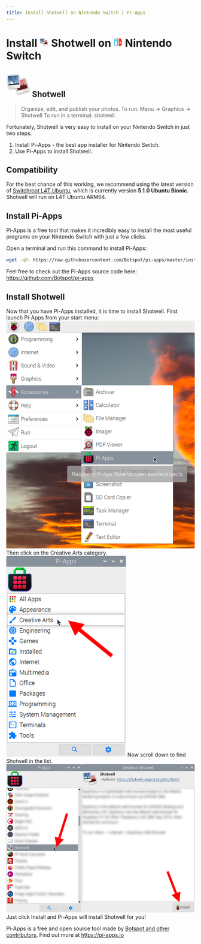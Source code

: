 ```yaml
---
title: Install Shotwell on Nintendo Switch | Pi-Apps
---
```

<div class="simple-install-content content">

# Install <img src="/img/app-icons/Shotwell/icon-64.png" height=24> Shotwell on <img src=/img/other-icons/switch-icon.svg height=24> Nintendo Switch

## <img src="/img/app-icons/Shotwell/icon-64.png"> Shotwell
> Organize, edit, and publish your photos.
> To run: Menu -> Graphics -> Shotwell
> To run in a terminal: shotwell

Fortunately, Shotwell is very easy to install on your Nintendo Switch in just two steps.
1. Install Pi-Apps - the best app installer for Nintendo Switch.
2. Use Pi-Apps to install Shotwell.
</div>
<div class="simple-install-content content">

## Compatibility
For the best chance of this working, we recommend using the latest version of [Switchroot L4T Ubuntu](https://wiki.switchroot.org/en/Linux/Ubuntu-Install-Guide), which is currently version **5.1.0 Ubuntu Bionic**.
Shotwell will run on L4T Ubuntu ARM64.
</div>
<div class="simple-install-content content">

## Install Pi-Apps

Pi-Apps is a free tool that makes it incredibly easy to install the most useful programs on your Nintendo Switch with just a few clicks.

Open a terminal and run this command to install Pi-Apps:
```bash
wget -qO- https://raw.githubusercontent.com/Botspot/pi-apps/master/install | bash
```
Feel free to check out the Pi-Apps source code here: https://github.com/Botspot/pi-apps
</div>
<div class="simple-install-content content">

## Install Shotwell

Now that you have Pi-Apps installed, it is time to install Shotwell.
First launch Pi-Apps from your start menu:
<img src="/img/start-menu.png">
Then click on the Creative Arts category.
<img src="/img/category-selections/Creative Arts.png">
Now scroll down to find Shotwell in the list.
<img src="/img/app-icons/Shotwell/app-selection.png">
Just click Install and Pi-Apps will install Shotwell for you!
</div>
<div class="simple-install-content content">

Pi-Apps is a free and open source tool made by [Botspot and other contributors](/about/#contributors). Find out more at https://pi-apps.io
</div>
